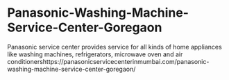 # Panasonic-Washing-Machine-Service-Center-Goregaon
Panasonic service center provides service for all kinds of home appliances like washing machines, refrigerators, microwave oven and air conditionershttps://panasonicservicecenterinmumbai.com/panasonic-washing-machine-service-center-goregaon/

